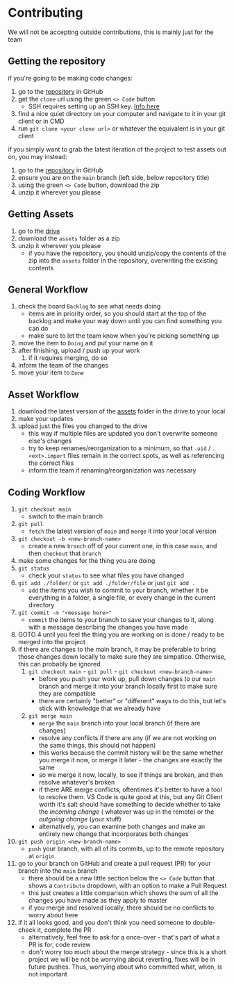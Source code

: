 # Contributing

We will not be accepting outside contributions, this is mainly just for the team

## Getting the repository

if you're going to be making code changes:

1. go to the [repository](https://github.com/Metarract/GMTK25) in GitHub
2. get the `clone` url using the green `<> Code` button
	- SSH requires setting up an SSH
	  key. [Info here](https://docs.github.com/en/authentication/connecting-to-github-with-ssh)
3. find a nice quiet directory on your computer and navigate to it in your git client or in CMD
4. run `git clone <your clone url>` or whatever the equivalent is in your git client

if you simply want to grab the latest iteration of the project to test assets out on, you may instead:

1. go to the [repository](https://github.com/Metarract/GMTK25) in GitHub
2. ensure you are on the `main` branch (left side, below repository title)
3. using the green `<> Code` button, download the zip
4. unzip it wherever you please

## Getting Assets

1. go to the [drive](https://drive.google.com/drive/u/0/folders/1_iQon-YsFfkdMFy38_EjBdw7FhfmHjXW)
2. download the `assets` folder as a zip
3. unzip it wherever you please
	- if you have the repository, you should unzip/copy the contents of the zip into the `assets` folder in the
	  repository, overwriting the existing contents

## General Workflow

1. check the board `Backlog` to see what needs doing
	- items are in priority order, so you should start at the top of the backlog and make your way down until you can
	  find something you can do
	- make sure to let the team know when you're picking something up
2. move the item to `Doing` and put your name on it
3. after finishing, upload / push up your work
	1. if it requires merging, do so
4. inform the team of the changes
5. move your item to `Done`

## Asset Workflow

1. download the latest version of
   the [assets](https://drive.google.com/drive/folders/1mABOBiUYkEcktTIkc9ELlYjbfZlMKIOX?usp=drive_link) folder in the
   drive to your local
2. make your updates
3. upload just the files you changed to the drive
	- this way if multiple files are updated you don't overwrite someone else's changes
	- try to keep renames/reorganization to a minimum, so that `.uid` / `.<ext>.import` files remain in the correct
	  spots, as well as referencing the correct files
	- inform the team if renaming/reorganization was necessary

## Coding Workflow

1. `git checkout main`
	- switch to the main branch
2. `git pull`
	- `fetch` the latest version of `main` and `merge` it into your local version
3. `git checkout -b <new-branch-name>`
	- create a new `branch` off of your current one, in this case `main`, and then `checkout` that `branch`
4. make some changes for the thing you are doing
5. `git status`
	- check your `status` to see what files you have changed
6. `git add ./folder/` or `git add ./folder/file` or just `git add .`
	- `add` the items you wish to commit to your branch, whether it be everything in a folder, a single file, or every
	  change in the current directory
7. `git commit -m "<message here>"`
	- `commit` the items to your branch to save your changes to it, along with a message describing the changes you have
	  made
8. GOTO 4 until you feel the thing you are working on is done / ready to be merged into the project
9. if there are changes to the main branch, it may be preferable to bring those changes down locally to make sure
   they are simpatico. Otherwise, this can probably be ignored
	1. `git checkout main` - `git pull` - `git checkout <new-branch-name>`
		- before you push your work up, pull down changes to our `main` branch and merge it into your branch locally
		  first to make sure they are
		  compatible
		- there are certainly "better" or "different" ways to do this, but let's stick with knowledge that we already
		  have
	2. `git merge main`
		- `merge` the `main` branch into your local branch (if there are changes)
		- resolve any conflicts if there are any (if we are not working on the same things, this should not happen)
		- this works because the commit history will be the same whether you merge it now, or merge it later - the
		  changes
		  are exactly the same
		- so we merge it now, locally, to see if things are broken, and then resolve whatever's broken
		- if there ARE merge conflicts, oftentimes it's better to have a tool to resolve them. VS Code is quite good at
		  this, but any Git Client worth it's salt should have something to decide whether to take the _incoming
		  change_ (
		  whatever was up in the remote) or the _outgoing change_ (your stuff)
		- alternatively, you can examine both changes and make an entirely new change that incorporates both changes
10. `git push origin <new-branch-name>`
	- `push` your branch, with all of its commits, up to the remote repository at `origin`
11. go to your branch on GitHub and create a pull request (PR) for your branch into the `main` branch
	- there should be a new little section below the `<> Code` button that shows a `Contribute` dropdown, with an option
	  to make a Pull Request
	- this just creates a little comparison which shows the sum of all the changes you have made as they apply to master
	- if you merge and resolved locally, there should be no conflicts to worry about here
12. if it all looks good, and you don't think you need someone to double-check it, complete the PR
	- alternatively, feel free to ask for a once-over - that's part of what a PR is for, code review
	- don't worry too much about the merge strategy - since this is a short project we will be not be worrying about
	  reverting, fixes will be in future pushes. Thus, worrying about who committed what, when, is not important
